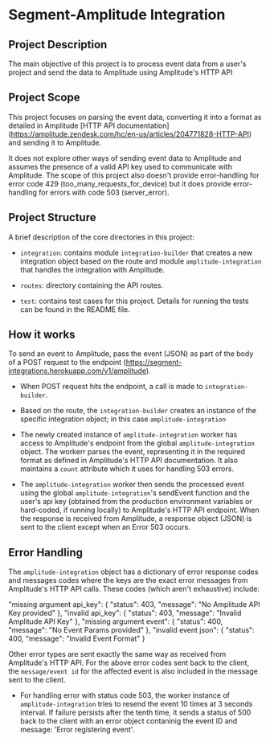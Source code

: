 # Segment-Amplitude Integration



## Project Description

The main objective of this project is to process event data from a user's project and send the data to Amplitude using Amplitude's HTTP API



## Project Scope

This project focuses on parsing the event data, converting it into a format as detailed in Amplitude [HTTP API documentation] (https://amplitude.zendesk.com/hc/en-us/articles/204771828-HTTP-API) and sending it to Amplitude.

It does not explore other ways of sending event data to Amplitude and assumes the presence of a valid API key used to communicate with Amplitude. The scope of this project also doesn't provide error-handling for error code 429 (too_many_requests_for_device) but it does provide error-handling for errors with code 503 (server_error).



## Project Structure

A brief description of the core directories in this project:

  * `integration`: contains module `integration-builder` that creates a new integration object based on the route and module `amplitude-integration` that handles the integration with Amplitude.

  * `routes`: directory containing the API routes. 

  * `test`: contains test cases for this project. Details for running the tests can be found in the README file.



## How it works 

To send an event to Amplitude, pass the event (JSON) as part of the body of a POST request to the endpoint (https://segment-integrations.herokuapp.com/v1/amplitude). 

 * When POST request hits the endpoint, a call is made to `integration-builder`.

 * Based on the route, the `integration-builder` creates an instance of the specific integration object; in this case `amplitude-integration`

 * The newly created instance of `amplitude-integration` worker has access to Amplitude's endpoint from the global `amplitude-integration` object. The workerr parses the event, representing it in the required format as defined in Amplitude's HTTP API documentation. It also maintains a `count` attribute which it uses for handling 503 errors.

 * The `amplitude-integration` worker then sends the processed event using the global `amplitude-integration`'s sendEvent function and the user's api key (obtained from the production environment variables or hard-coded, if running locally) to Amplitude's HTTP API endpoint. When the response is received from Amplitude, a response object (JSON) is sent to the client except when an Error 503 occurs.



## Error Handling 

The `amplitude-integration` object has a dictionary of error response codes and messages codes where the keys are the exact error messages from Amplitude's HTTP API calls. These codes (which aren't exhaustive) include:
 
 "missing argument api_key": {
    "status": 403,
    "message": "No Amplitude API Key provided"
  },
  "invalid api_key": {
    "status": 403,
    "message": "Invalid Amplitude API Key"
  },
  "missing argument event": {
    "status": 400,
    "message": "No Event Params provided"
  },
  "invalid event json": {
    "status": 400,
    "message": "Invalid Event Format"
  }

  Other error types are sent exactly the same way as received from Amplitude's HTTP API. For the above error codes sent back to the client, the `message/event id` for the affected event is also included in the message sent to the client.

 * For handling error with status code 503, the worker instance of `amplitude-integration` tries to resend the event 10 times at 3 seconds interval. If failure persists after the tenth time, it sends a status of 500 back to the client with an error object contaninig the event ID and message: 'Error registering event'. 
